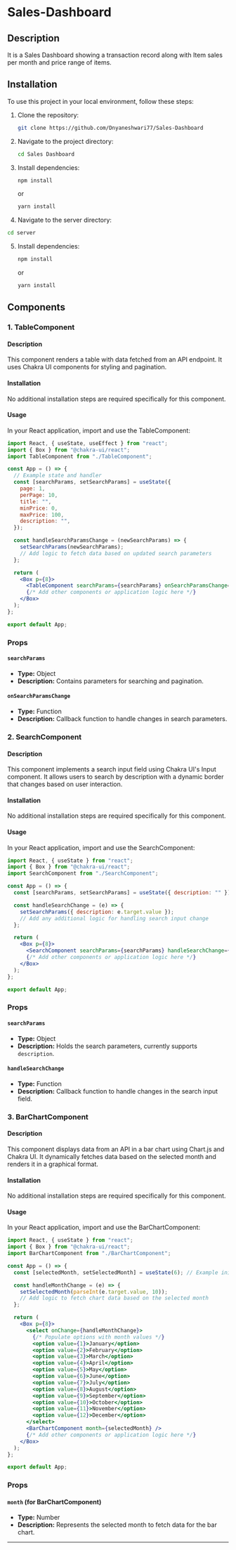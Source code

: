# Sales-Dashboard


## Description

It is a Sales Dashboard showing a transaction record along with Item sales per month and price range of items.

## Installation

To use this project in your local environment, follow these steps:

1. Clone the repository:

   ```bash
   git clone https://github.com/Dnyaneshwari77/Sales-Dashboard
   ```

2. Navigate to the project directory:

   ```bash
   cd Sales Dashboard
   ```

3. Install dependencies:

   ```bash
   npm install
   ```

   or

   ```bash
   yarn install
   ```
4. Navigate to the server directory:

  ```bash
cd server

```

5. Install dependencies:

   ```bash
   npm install
   ```

   or

   ```bash
   yarn install
   ```
   
## Components

### 1. TableComponent

#### Description

This component renders a table with data fetched from an API endpoint. It uses Chakra UI components for styling and pagination.

#### Installation

No additional installation steps are required specifically for this component.

#### Usage

In your React application, import and use the TableComponent:

```jsx
import React, { useState, useEffect } from "react";
import { Box } from "@chakra-ui/react";
import TableComponent from "./TableComponent";

const App = () => {
  // Example state and handler
  const [searchParams, setSearchParams] = useState({
    page: 1,
    perPage: 10,
    title: "",
    minPrice: 0,
    maxPrice: 100,
    description: "",
  });

  const handleSearchParamsChange = (newSearchParams) => {
    setSearchParams(newSearchParams);
    // Add logic to fetch data based on updated search parameters
  };

  return (
    <Box p={8}>
      <TableComponent searchParams={searchParams} onSearchParamsChange={handleSearchParamsChange} />
      {/* Add other components or application logic here */}
    </Box>
  );
};

export default App;
```

### Props

#### `searchParams`

- **Type:** Object
- **Description:** Contains parameters for searching and pagination.

#### `onSearchParamsChange`

- **Type:** Function
- **Description:** Callback function to handle changes in search parameters.

### 2. SearchComponent

#### Description

This component implements a search input field using Chakra UI's Input component. It allows users to search by description with a dynamic border that changes based on user interaction.

#### Installation

No additional installation steps are required specifically for this component.

#### Usage

In your React application, import and use the SearchComponent:

```jsx
import React, { useState } from "react";
import { Box } from "@chakra-ui/react";
import SearchComponent from "./SearchComponent";

const App = () => {
  const [searchParams, setSearchParams] = useState({ description: "" });

  const handleSearchChange = (e) => {
    setSearchParams({ description: e.target.value });
    // Add any additional logic for handling search input change
  };

  return (
    <Box p={8}>
      <SearchComponent searchParams={searchParams} handleSearchChange={handleSearchChange} />
      {/* Add other components or application logic here */}
    </Box>
  );
};

export default App;
```

### Props

#### `searchParams`

- **Type:** Object
- **Description:** Holds the search parameters, currently supports `description`.

#### `handleSearchChange`

- **Type:** Function
- **Description:** Callback function to handle changes in the search input field.

### 3. BarChartComponent

#### Description

This component displays data from an API in a bar chart using Chart.js and Chakra UI. It dynamically fetches data based on the selected month and renders it in a graphical format.

#### Installation

No additional installation steps are required specifically for this component.

#### Usage

In your React application, import and use the BarChartComponent:

```jsx
import React, { useState } from "react";
import { Box } from "@chakra-ui/react";
import BarChartComponent from "./BarChartComponent";

const App = () => {
  const [selectedMonth, setSelectedMonth] = useState(6); // Example initial selected month

  const handleMonthChange = (e) => {
    setSelectedMonth(parseInt(e.target.value, 10));
    // Add logic to fetch chart data based on the selected month
  };

  return (
    <Box p={8}>
      <select onChange={handleMonthChange}>
        {/* Populate options with month values */}
        <option value={1}>January</option>
        <option value={2}>February</option>
        <option value={3}>March</option>
        <option value={4}>April</option>
        <option value={5}>May</option>
        <option value={6}>June</option>
        <option value={7}>July</option>
        <option value={8}>August</option>
        <option value={9}>September</option>
        <option value={10}>October</option>
        <option value={11}>November</option>
        <option value={12}>December</option>
      </select>
      <BarChartComponent month={selectedMonth} />
      {/* Add other components or application logic here */}
    </Box>
  );
};

export default App;
```

### Props

#### `month` (for BarChartComponent)

- **Type:** Number
- **Description:** Represents the selected month to fetch data for the bar chart.
---


